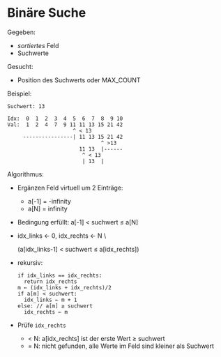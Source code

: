 # Binäre Suche

Gegeben:

- *sortiertes* Feld
- Suchwerte

Gesucht:

- Position des Suchwerts oder MAX_COUNT

Beispiel:

~~~
Suchwert: 13

Idx:  0  1  2  3  4  5  6  7  8  9 10
Val:  1  2  4  7  9 11 11 13 15 21 42
                     ^ < 13
     ----------------| 11 13 15 21 42
                              ^ >13
                       11 13  |------
                        ^ < 13
                        | 13  |
~~~

Algorithmus:
- Ergänzen Feld virtuell um 2 Einträge:
  - a[-1] = -infinity
  - a[N]  = infinity
- Bedingung erfüllt: a[-1] < suchwert ≤ a[N]
- idx_links ← 0, idx_rechts ← N \

  (a[idx_links-1] < suchwert ≤ a[idx_rechts])

- rekursiv:
  ~~~
  if idx_links == idx_rechts:
    return idx_rechts
  m ← (idx_links + idx_rechts)/2
  if a[m] < suchwert:
    idx_links ← m + 1
  else: // a[m] ≥ suchwert
    idx_rechts ← m  
  ~~~
- Prüfe `idx_rechts`
  - < N: a[idx_rechts] ist der erste Wert ≥ suchwert
  - = N: nicht gefunden, alle Werte im Feld sind kleiner als Suchwert
